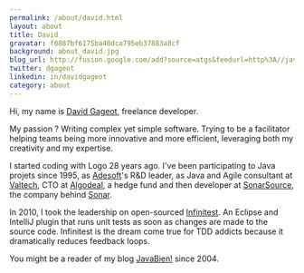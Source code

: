 ```yaml
---
permalink: /about/david.html
layout: about
title: David
gravatar: f0887bf6175ba40dca795eb37883a8cf
background: about_david.jpg
blog_url: http://fusion.google.com/add?source=atgs&feedurl=http%3A//javabien.net/feed/
twitter: dgageot
linkedin: in/davidgageot
category: about
---
```


Hi, my name is [David Gageot](http://twitter.com/dgageot), freelance developer.

My passion&nbsp;? Writing complex yet simple software. Trying to be a facilitator helping teams being more innovative and more efficient, leveraging both my creativity and my expertise.

I started coding with Logo 28 years ago. I've been participating to Java projets since 1995, as [Adesoft](http://fr.adesoft.com/)'s R&amp;D leader, as Java and Agile consultant at [Valtech](http://www.valtech.fr/fr/index/it.html), CTO at [Algodeal](http://blog.javabien.net/?s=algodeal), a hedge fund and then developer at [SonarSource](http://www.sonarsource.com), the company behind [Sonar](http://www.sonarsource.org).

In 2010, I took the leadership on open-sourced [Infinitest](http://infinitest.github.com). An Eclipse and IntelliJ plugin that runs unit tests as soon as changes are made to the source code. Infinitest is the dream come true for TDD addicts because it dramatically reduces feedback loops.

You might be a reader of my blog [JavaBien!](http://javabien.net/) since 2004.
